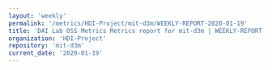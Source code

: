 ```yaml
---
layout: 'weekly'
permalink: '/metrics/HDI-Project/mit-d3m/WEEKLY-REPORT-2020-01-19'
title: 'DAI Lab OSS Metrics Metrics report for mit-d3m | WEEKLY-REPORT-2020-01-19'
organization: 'HDI-Project'
repository: 'mit-d3m'
current_date: '2020-01-19'
---
```

